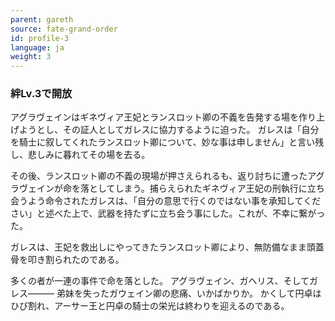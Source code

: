 ```yaml
---
parent: gareth
source: fate-grand-order
id: profile-3
language: ja
weight: 3
---
```


### 絆Lv.3で開放

アグラヴェインはギネヴィア王妃とランスロット卿の不義を告発する場を作り上げようとし、その証人としてガレスに協力するように迫った。
ガレスは「自分を騎士に叙してくれたランスロット卿について、妙な事は申しません」と言い残し、悲しみに暮れてその場を去る。

その後、ランスロット卿の不義の現場が押さえられるも、返り討ちに遭ったアグラヴェインが命を落としてしまう。捕らえられたギネヴィア王妃の刑執行に立ち会うよう命令されたガレスは、「自分の意思で行くのではない事を承知してください」と述べた上で、武器を持たずに立ち会う事にした。これが、不幸に繋がった。

ガレスは、王妃を救出しにやってきたランスロット卿により、無防備なまま頭蓋骨を叩き割られたのである。

多くの者が一連の事件で命を落とした。
アグラヴェイン、ガヘリス、そしてガレス―――
弟妹を失ったガウェイン卿の悲痛、いかばかりか。
かくして円卓はひび割れ、アーサー王と円卓の騎士の栄光は終わりを迎えるのである。
